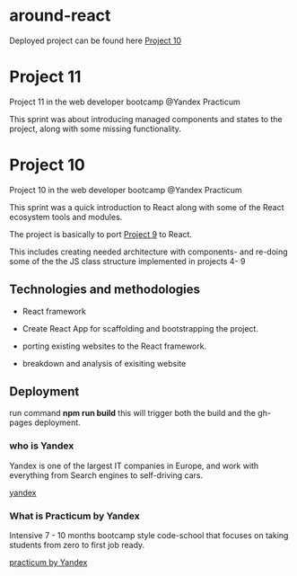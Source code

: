 
# around-react

Deployed project can be found here [Project 10](https://datvidc.github.io/around-react/)

# Project 11
Project 11 in the web developer bootcamp @Yandex Practicum

This sprint was about introducing managed components and states to the project, along with some missing functionality. 


# Project 10
Project 10 in the web developer bootcamp @Yandex Practicum

This sprint was a quick introduction to React along with some of the React ecosystem tools and modules.

The project is basically to port [Project 9](https://github.com/datvidc/web_project_4) to React.

This includes creating needed architecture with components- and re-doing some of the the JS class structure implemented in projects 4- 9

## Technologies and methodologies
- React framework
- Create React App for scaffolding and bootstrapping the project.

- porting existing websites to the React framework.
- breakdown and analysis of exisiting website

## Deployment
run command __npm run build__
this will trigger both the build and the gh-pages deployment.



### who is Yandex
Yandex is one of the largest IT companies in Europe, and work with everything from Search engines to self-driving cars.

[yandex](https;//www.yandex.com)

### What is Practicum by Yandex
Intensive 7 - 10 months bootcamp style code-school that focuses on taking students from zero to first job ready.

[practicum by Yandex](https://practicum.yandex.com/)

